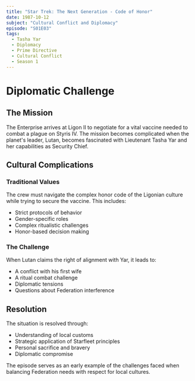 ```yaml
---
title: "Star Trek: The Next Generation - Code of Honor"
date: 1987-10-12
subject: "Cultural Conflict and Diplomacy"
episode: "S01E03"
tags:
  - Tasha Yar
  - Diplomacy
  - Prime Directive
  - Cultural Conflict
  - Season 1
---
```


# Diplomatic Challenge

## The Mission

The Enterprise arrives at Ligon II to negotiate for a vital vaccine needed to combat a plague on Styris IV. The mission becomes complicated when the planet's leader, Lutan, becomes fascinated with Lieutenant Tasha Yar and her capabilities as Security Chief.

## Cultural Complications

### Traditional Values
The crew must navigate the complex honor code of the Ligonian culture while trying to secure the vaccine. This includes:
- Strict protocols of behavior
- Gender-specific roles
- Complex ritualistic challenges
- Honor-based decision making

### The Challenge
When Lutan claims the right of alignment with Yar, it leads to:
- A conflict with his first wife
- A ritual combat challenge
- Diplomatic tensions
- Questions about Federation interference

## Resolution

The situation is resolved through:
- Understanding of local customs
- Strategic application of Starfleet principles
- Personal sacrifice and bravery
- Diplomatic compromise

The episode serves as an early example of the challenges faced when balancing Federation needs with respect for local cultures.